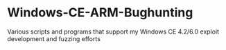 # Windows-CE-ARM-Bughunting
Various scripts and programs that support my Windows CE 4.2/6.0 exploit development and fuzzing efforts
